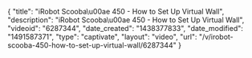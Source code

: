 {
    "title": "iRobot Scooba\u00ae 450 - How to Set Up Virtual Wall",
    "description": "iRobot Scooba\u00ae 450 - How to Set Up Virtual Wall",
    "videoid": "6287344",
    "date_created": "1438377833",
    "date_modified": "1491587371",
    "type": "captivate",
    "layout": "video",
    "url": "\/v\/irobot-scooba-450-how-to-set-up-virtual-wall\/6287344"
}